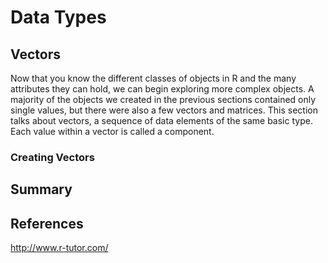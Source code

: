 # Data Types

## Vectors
Now that you know the different classes of objects in R and the many attributes they can hold, we can begin exploring more complex objects. A majority of the objects we created in the previous sections contained only single values, but there were also a few vectors and matrices. This section talks about vectors, a sequence of data elements of the same basic type. Each value within a vector is called a component.

### Creating Vectors


## Summary

## References
http://www.r-tutor.com/
